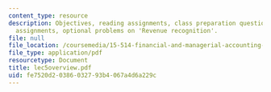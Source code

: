 ```yaml
---
content_type: resource
description: Objectives, reading assignments, class preparation questions, graded
  assignments, optional problems on 'Revenue recognition'.
file: null
file_location: /coursemedia/15-514-financial-and-managerial-accounting-summer-2003/fe7520d20386032793b4067a4d6a229c_lec5overview.pdf
file_type: application/pdf
resourcetype: Document
title: lec5overview.pdf
uid: fe7520d2-0386-0327-93b4-067a4d6a229c
---
```

